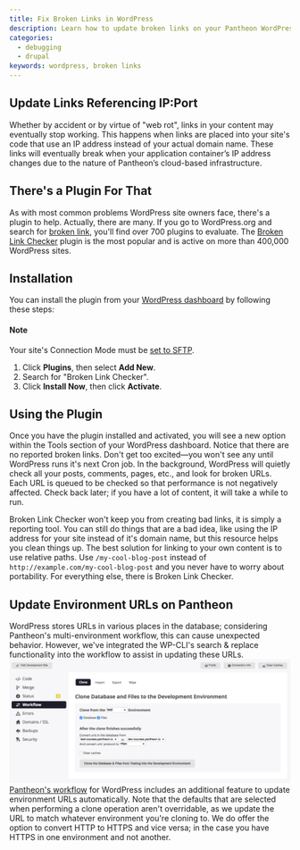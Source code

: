 ```yaml
---
title: Fix Broken Links in WordPress
description: Learn how to update broken links on your Pantheon WordPress site so that the URL references the correct file path and domain name.
categories:
  - debugging
  - drupal
keywords: wordpress, broken links
---
```

## Update Links Referencing IP:Port
Whether by accident or by virtue of "web rot", links in your content may eventually stop working. This happens when links are placed into your site's code that use an IP address instead of your actual domain name. These links will eventually break when your application container’s IP address changes due to the nature of Pantheon’s cloud-based infrastructure.

## There's a Plugin For That
As with most common problems WordPress site owners face, there's a plugin to help. Actually, there are many. If you go to WordPress.org and search for [broken link](https://wordpress.org/plugins/search.php?q=broken+link), you'll find over 700 plugins to evaluate. The [Broken Link Checker](https://wordpress.org/plugins/broken-link-checker/) plugin is the most popular and is active on more than 400,000 WordPress sites.

## Installation
You can install the plugin from your [WordPress dashboard](/docs/more-sftp#manage-plugins-and-themes-with-wp-admin) by following these steps:

<div class="alert alert-info" role="alert">
<h4>Note</h4>
Your site's Connection Mode must be <a href="/docs/sftp#sftp-mode">set to SFTP</a>.</div>

1. Click **Plugins**, then select **Add New**.
2. Search for "Broken Link Checker".
3. Click **Install Now**, then click **Activate**.


## Using the Plugin
Once you have the plugin installed and activated, you will see a new option within the Tools section of your WordPress dashboard. Notice that there are no reported broken links. Don't get too excited&mdash;you won't see any until WordPress runs it's next Cron job. In the background, WordPress will quietly check all your posts, comments, pages, etc., and look for broken URLs. Each URL is queued to be checked so that performance is not negatively affected. Check back later; if you have a lot of content, it will take a while to run.

Broken Link Checker won't keep you from creating bad links, it is simply a reporting tool. You can still do things that are a bad idea, like using the IP address for your site instead of it's domain name, but this resource helps you clean things up. The best solution for linking to your own content is to use relative paths. Use `/my-cool-blog-post` instead of `http://example.com/my-cool-blog-post` and you never have to worry about portability. For everything else, there is Broken Link Checker.

## Update Environment URLs on Pantheon
WordPress stores URLs in various places in the database; considering Pantheon's multi-environment workflow, this can cause unexpected behavior. However, we've integrated the WP-CLI's search & replace functionality into the workflow to assist in updating these URLs.
![Dashboard DB URL converter](/source/docs/assets/images/convert-urls.png)​
[Pantheon's workflow](/docs/pantheon-workflow/) for WordPress includes an additional feature to update environment URLs automatically. Note that the defaults that are selected when performing a clone operation aren't overridable, as we update the URL to match whatever environment you're cloning to. We do offer the option to convert HTTP to HTTPS and vice versa; in the case you have HTTPS in one environment and not another.
